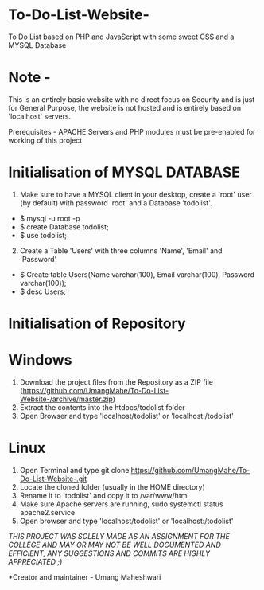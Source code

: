 # To-Do-List-Website-
To Do List based on PHP and JavaScript with some sweet CSS and a MYSQL Database

# Note - 
This is an entirely basic website with no direct focus on Security and is just for General Purpose, the website is not hosted and is entirely based on 'localhost' servers.

Prerequisites - APACHE Servers and PHP modules must be pre-enabled for working of this project

# Initialisation of MYSQL DATABASE

1. Make sure to have a MYSQL client in your desktop, create a 'root' user (by default) with password 'root' and a Database 'todolist'.
* $ mysql -u root -p
* $ create Database todolist;
* $ use todolist;

2. Create a Table 'Users' with three columns 'Name', 'Email' and 'Password'
* $ Create table Users(Name varchar(100), Email varchar(100), Password varchar(100));
* $ desc Users;

# Initialisation of Repository 
 
 # Windows 
 1. Download the project files from the Repository as a ZIP file (https://github.com/UmangMahe/To-Do-List-Website-/archive/master.zip)
 2. Extract the contents into the htdocs/todolist folder
 3. Open Browser and type 'localhost/todolist' or 'localhost:<your port number>/todolist'
  
 # Linux 
 1. Open Terminal and type git clone https://github.com/UmangMahe/To-Do-List-Website-.git
 2. Locate the cloned folder (usually in the HOME directory)
 3. Rename it to 'todolist' and copy it to /var/www/html
 4. Make sure Apache servers are running, sudo systemctl status apache2.service
 5. Open browser and type 'localhost/todolist' or 'localhost:<your port number>/todolist'
  
*THIS PROJECT WAS SOLELY MADE AS AN ASSIGNMENT FOR THE COLLEGE AND MAY OR MAY NOT BE WELL DOCUMENTED AND EFFICIENT, ANY SUGGESTIONS AND COMMITS ARE HIGHLY APPRECIATED ;)*

*Creator and maintainer - Umang Maheshwari

